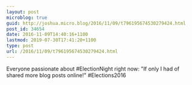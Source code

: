 ```yaml
---
layout: post
microblog: true
guid: http://joshua.micro.blog/2016/11/09/t796195674530279424.html
post_id: 34654
date: 2016-11-09T14:40:16+1100
lastmod: 2019-07-30T17:41:20+1100
type: post
url: /2016/11/09/t796195674530279424.html
---
```

Everyone passionate about #ElectionNight right now: "If only I had of shared more blog posts online!" #Elections2016
